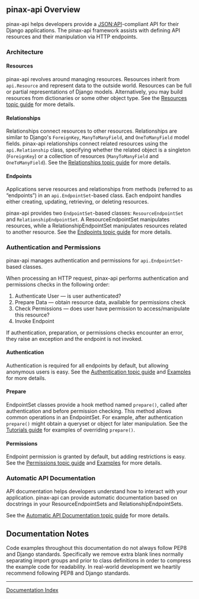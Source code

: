 
## pinax-api Overview

pinax-api helps developers provide a [JSON:API](http://jsonapi.org/)-compliant API for their Django applications. The pinax-api framework assists with defining API resources and their manipulation via HTTP endpoints.

### Architecture

#### Resources

pinax-api revolves around managing resources. Resources inherit from `api.Resource` and represent data to the outside world. Resources can be full or partial representations of Django models. Alternatively, you may build resources from dictionaries or some other object type. See the [Resources topic guide](resources.md) for more details.

#### Relationships

Relationships connect resources to other resources. Relationships are similar to Django's `ForeignKey`, `ManyToManyField`, and `OneToManyField` model fields. pinax-api relationships connect related resources using the `api.Relationship` class, specifying whether the related object is a singleton (`ForeignKey`) or a collection of resources (`ManyToManyField` and `OneToManyField`). See the [Relationships topic guide](relationships.md) for more details.

#### Endpoints

Applications serve resources and relationships from methods (referred to as “endpoints”) in an `api.EndpointSet`-based class. Each endpoint handles either creating, updating, retrieving, or deleting resources.

pinax-api provides two `EndpointSet`-based classes: `ResourceEndpointSet` and `RelationshipEndpointSet`. A ResourceEndpointSet manipulates resources, while a RelationshipEndpointSet manipulates resources related to another resource. See the [Endpoints topic guide](endpointset.md) for more details.

### Authentication and Permissions

pinax-api manages authentication and permissions for `api.EndpointSet`-based classes.

When processing an HTTP request, pinax-api performs authentication and permissions checks in the following order:

1. Authenticate User — is user authenticated?
2. Prepare Data — obtain resource data, available for permissions check
3. Check Permissions — does user have permission to access/manipulate this resource?
4. Invoke Endpoint

If authentication, preparation, or permissions checks encounter an error, they raise an exception and the endpoint is not invoked.

#### Authentication

Authentication is required for all endpoints by default, but allowing anonymous users is easy. See the [Authentication topic guide](authentication.md) and [Examples](examples.md) for more details.

#### Prepare

EndpointSet classes provide a hook method named `prepare()`, called after authentication and before permission checking. This method allows common operations in an EndpointSet. For example, after authentication `prepare()` might obtain a queryset or object for later manipulation. See the [Tutorials guide](tutorials.md) for examples of overriding `prepare()`.

#### Permissions

Endpoint permission is granted by default, but adding restrictions is easy. See the [Permissions topic guide](permissions.md) and [Examples](examples.md) for more details.

### Automatic API Documentation

API documentation helps developers understand how to interact with your application. pinax-api can provide automatic documentation based on docstrings in your ResourceEndpointSets and RelationshipEndpointSets.

See the [Automatic API Documentation topic guide](api_documentation.md) for more details.

## Documentation Notes

Code examples throughout this documentation do not always follow PEP8 and Django standards. Specifically we remove extra blank lines normally separating import groups and prior to class definitions in order to compress the example code for readability. In real-world development we heartily recommend following PEP8 and Django standards.

***
[Documentation Index](index.md)
